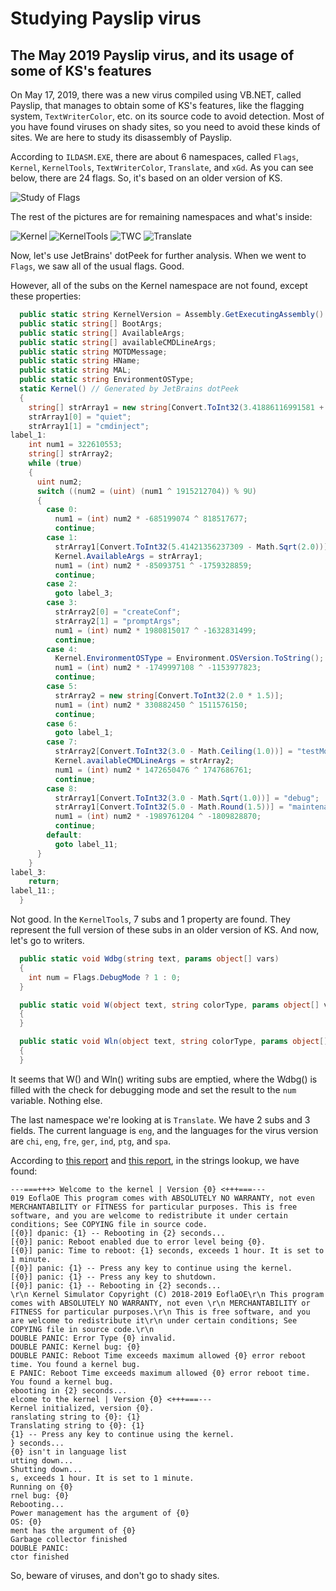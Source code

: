 # Studying Payslip virus

## The May 2019 Payslip virus, and its usage of some of KS's features

On May 17, 2019, there was a new virus compiled using VB.NET, called Payslip, that manages to obtain some of KS's features, like the flagging system, `TextWriterColor`, etc. on its source code to avoid detection. Most of you have found viruses on shady sites, so you need to avoid these kinds of sites. We are here to study its disassembly of Payslip.

According to `ILDASM.EXE`, there are about 6 namespaces, called `Flags`, `Kernel`, `KernelTools`, `TextWriterColor`, `Translate`, and `xGd`. As you can see below, there are 24 flags. So, it's based on an older version of KS.

![Study of Flags](https://i.imgur.com/eeY3agy.png)

The rest of the pictures are for remaining namespaces and what's inside:

![Kernel](https://i.imgur.com/1MKQvGS.png)
![KernelTools](https://i.imgur.com/hurODBE.png)
![TWC](https://i.imgur.com/1L2645q.png)
![Translate](https://i.imgur.com/mDvrnUi.png)

Now, let's use JetBrains' dotPeek for further analysis. When we went to `Flags`, we saw all of the usual flags. Good.

However, all of the subs on the Kernel namespace are not found, except these properties:
```c#
  public static string KernelVersion = Assembly.GetExecutingAssembly().GetName().Version.ToString();
  public static string[] BootArgs;
  public static string[] AvailableArgs;
  public static string[] availableCMDLineArgs;
  public static string MOTDMessage;
  public static string HName;
  public static string MAL;
  public static string EnvironmentOSType;
  static Kernel() // Generated by JetBrains dotPeek
  {
    string[] strArray1 = new string[Convert.ToInt32(3.41886116991581 + Math.Sqrt(2.5))];
    strArray1[0] = "quiet";
    strArray1[1] = "cmdinject";
label_1:
    int num1 = 322610553;
    string[] strArray2;
    while (true)
    {
      uint num2;
      switch ((num2 = (uint) (num1 ^ 1915212704)) % 9U)
      {
        case 0:
          num1 = (int) num2 * -685199074 ^ 818517677;
          continue;
        case 1:
          strArray1[Convert.ToInt32(5.41421356237309 - Math.Sqrt(2.0))] = "help";
          Kernel.AvailableArgs = strArray1;
          num1 = (int) num2 * -85093751 ^ -1759328859;
          continue;
        case 2:
          goto label_3;
        case 3:
          strArray2[0] = "createConf";
          strArray2[1] = "promptArgs";
          num1 = (int) num2 * 1980815017 ^ -1632831499;
          continue;
        case 4:
          Kernel.EnvironmentOSType = Environment.OSVersion.ToString();
          num1 = (int) num2 * -1749997108 ^ -1153977823;
          continue;
        case 5:
          strArray2 = new string[Convert.ToInt32(2.0 * 1.5)];
          num1 = (int) num2 * 330882450 ^ 1511576150;
          continue;
        case 6:
          goto label_1;
        case 7:
          strArray2[Convert.ToInt32(3.0 - Math.Ceiling(1.0))] = "testMod";
          Kernel.availableCMDLineArgs = strArray2;
          num1 = (int) num2 * 1472650476 ^ 1747686761;
          continue;
        case 8:
          strArray1[Convert.ToInt32(3.0 - Math.Sqrt(1.0))] = "debug";
          strArray1[Convert.ToInt32(5.0 - Math.Round(1.5))] = "maintenance";
          num1 = (int) num2 * -1989761204 ^ -1809828870;
          continue;
        default:
          goto label_11;
      }
    }
label_3:
    return;
label_11:;
  }
```
Not good. In the `KernelTools`, 7 subs and 1 property are found. They represent the full version of these subs in an older version of KS. And now, let's go to writers.
```c#
  public static void Wdbg(string text, params object[] vars)
  {
    int num = Flags.DebugMode ? 1 : 0;
  }

  public static void W(object text, string colorType, params object[] vars)
  {
  }

  public static void Wln(object text, string colorType, params object[] vars)
  {
  }
```
It seems that W() and Wln() writing subs are emptied, where the Wdbg() is filled with the check for debugging mode and set the result to the `num` variable. Nothing else.

The last namespace we're looking at is `Translate`. We have 2 subs and 3 fields. The current language is `eng`, and the languages for the virus version are `chi`, `eng`, `fre`, `ger`, `ind`, `ptg`, and `spa`.

According to [this report](https://www.hybrid-analysis.com/sample/756b94b872cada97c6ebcbc65c47734e3238f171db719d428a42f6ac8bc93e4f/5cde9cce028838e49ee56626) and [this report](https://www.hybrid-analysis.com/sample/756b94b872cada97c6ebcbc65c47734e3238f171db719d428a42f6ac8bc93e4f/5cdf2281028838e98fe56626), in the strings lookup, we have found:

```
---===+++> Welcome to the kernel | Version {0} <+++===---
019 EoflaOE This program comes with ABSOLUTELY NO WARRANTY, not even MERCHANTABILITY or FITNESS for particular purposes. This is free software, and you are welcome to redistribute it under certain conditions; See COPYING file in source code.
[{0}] dpanic: {1} -- Rebooting in {2} seconds...
[{0}] panic: Reboot enabled due to error level being {0}.
[{0}] panic: Time to reboot: {1} seconds, exceeds 1 hour. It is set to 1 minute.
[{0}] panic: {1} -- Press any key to continue using the kernel.
[{0}] panic: {1} -- Press any key to shutdown.
[{0}] panic: {1} -- Rebooting in {2} seconds...
\r\n Kernel Simulator Copyright (C) 2018-2019 EoflaOE\r\n This program comes with ABSOLUTELY NO WARRANTY, not even \r\n MERCHANTABILITY or FITNESS for particular purposes.\r\n This is free software, and you are welcome to redistribute it\r\n under certain conditions; See COPYING file in source code.\r\n
DOUBLE PANIC: Error Type {0} invalid.
DOUBLE PANIC: Kernel bug: {0}
DOUBLE PANIC: Reboot Time exceeds maximum allowed {0} error reboot time. You found a kernel bug.
E PANIC: Reboot Time exceeds maximum allowed {0} error reboot time. You found a kernel bug.
ebooting in {2} seconds...
elcome to the kernel | Version {0} <+++===---
Kernel initialized, version {0}.
ranslating string to {0}: {1}
Translating string to {0}: {1}
{1} -- Press any key to continue using the kernel.
} seconds...
{0} isn't in language list
utting down...
Shutting down...
s, exceeds 1 hour. It is set to 1 minute.
Running on {0}
rnel bug: {0}
Rebooting...
Power management has the argument of {0}
OS: {0}
ment has the argument of {0}
Garbage collector finished
DOUBLE PANIC:
ctor finished
```

So, beware of viruses, and don't go to shady sites.